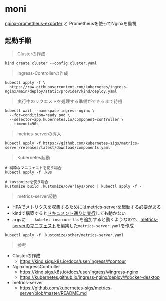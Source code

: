 # moni

[nginx-prometheus-exporter](https://github.com/nginxinc/nginx-prometheus-exporter) と Prometheusを使ってNginxを監視

## 起動手順

> Clusterの作成
```shell
kind create cluster --config cluster.yaml
```

> Ingress-Controllerの作成

```shell
kubectl apply -f \
  https://raw.githubusercontent.com/kubernetes/ingress-nginx/main/deploy/static/provider/kind/deploy.yaml
```

> 実行中のリクエストを処理する準備ができるまで待機

```shell
kubectl wait --namespace ingress-nginx \
  --for=condition=ready pod \
  --selector=app.kubernetes.io/component=controller \
  --timeout=90s
```

> metrics-serverの導入

```shell
kubectl apply -f https://github.com/kubernetes-sigs/metrics-server/releases/latest/download/components.yaml
```

> Kubernetes起動

```shell
# 純粋なマニフェストを使う場合
kubectl apply -f .k8s

# kustomizeを使う場合
kustomize build .kustomize/overlays/prod | kubectl apply -f -
```

> metrics-server起動
- HPAでメトリクスを収集するためにはmetrics-serverを起動する必要がある
- kindで構築すると[ドキュメント通りに実行](https://github.com/kubernetes-sigs/metrics-server#installation)しても動かない
- `args`に`- --kubelet-insecure-tls`を追加すると動くようなので、[metrics-serverのマニフェスト](https://github.com/kubernetes-sigs/metrics-server/tree/master/manifests/base)を編集した`metrics-server.yaml`を作成

```shell
kubectl apply -f .kustomize/other/metrics-server.yaml
```

> 参考
- Clusterの作成
  - https://kind.sigs.k8s.io/docs/user/ingress/#contour
- NginxIngressController
  - https://kind.sigs.k8s.io/docs/user/ingress/#ingress-nginx
  - https://kubernetes.github.io/ingress-nginx/deploy/#docker-desktop
- metrics-server
  - https://github.com/kubernetes-sigs/metrics-server/blob/master/README.md
